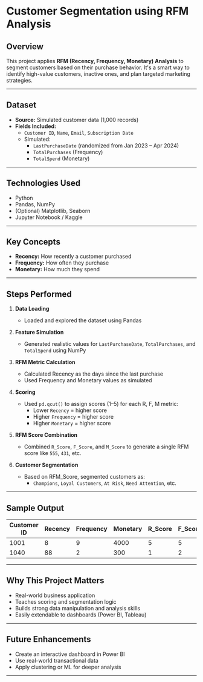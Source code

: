 # Customer Segmentation using RFM Analysis

## Overview

This project applies **RFM (Recency, Frequency, Monetary) Analysis** to segment customers based on their purchase behavior. It's a smart way to identify high-value customers, inactive ones, and plan targeted marketing strategies.

---

## Dataset

- **Source:** Simulated customer data (1,000 records)
- **Fields Included:**
  - `Customer ID`, `Name`, `Email`, `Subscription Date`
  - Simulated:
    - `LastPurchaseDate` (randomized from Jan 2023 – Apr 2024)
    - `TotalPurchases` (Frequency)
    - `TotalSpend` (Monetary)

---

## Technologies Used

- Python
- Pandas, NumPy
- (Optional) Matplotlib, Seaborn
- Jupyter Notebook / Kaggle

---

## Key Concepts

- **Recency:** How recently a customer purchased
- **Frequency:** How often they purchase
- **Monetary:** How much they spend

---

## Steps Performed

1. **Data Loading**
   - Loaded and explored the dataset using Pandas

2. **Feature Simulation**
   - Generated realistic values for `LastPurchaseDate`, `TotalPurchases`, and `TotalSpend` using NumPy

3. **RFM Metric Calculation**
   - Calculated Recency as the days since the last purchase
   - Used Frequency and Monetary values as simulated

4. **Scoring**
   - Used `pd.qcut()` to assign scores (1–5) for each R, F, M metric:
     - Lower `Recency` = higher score
     - Higher `Frequency` = higher score
     - Higher `Monetary` = higher score

5. **RFM Score Combination**
   - Combined `R_Score`, `F_Score`, and `M_Score` to generate a single RFM score like `555`, `431`, etc.

6. **Customer Segmentation**
   - Based on RFM_Score, segmented customers as:
     - `Champions`, `Loyal Customers`, `At Risk`, `Need Attention`, etc.

---

## Sample Output

| Customer ID | Recency | Frequency | Monetary | R_Score | F_Score | M_Score | RFM_Score | Segment     |
|-------------|---------|-----------|----------|---------|---------|---------|-----------|-------------|
| 1001        | 8       | 9         | 4000     | 5       | 5       | 5       | 555       | Champion    |
| 1040        | 88      | 2         | 300      | 1       | 2       | 2       | 122       | At Risk     |

---

## Why This Project Matters

- Real-world business application
- Teaches scoring and segmentation logic
- Builds strong data manipulation and analysis skills
- Easily extendable to dashboards (Power BI, Tableau)

---

## Future Enhancements

- Create an interactive dashboard in Power BI
- Use real-world transactional data
- Apply clustering or ML for deeper analysis

---


